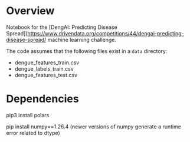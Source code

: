# Overview
Notebook for the [DengAI: Predicting Disease Spread])https://www.drivendata.org/competitions/44/dengai-predicting-disease-spread/ machine learning challenge.

The code assumes that the following files exist in a `data` directory:
- dengue_features_train.csv
- dengue_labels_train.csv
- dengue_features_test.csv

# Dependencies
pip3 install polars

pip install numpy==1.26.4 (newer versions of numpy generate a runtime error related to dtype)